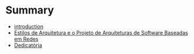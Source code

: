 # Summary

* [introduction](README.md)
* [Estilos de Arquitetura e o Projeto de Arquiteturas de Software Baseadas em Redes](README.md)
* [Dedicatória](Dedicatória.md)

